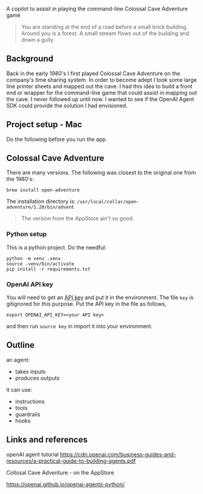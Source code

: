 A copilot to assist in playing the command-line Colossal Cave Adventure game
> You are standing at the end of a road before a small brick building.
> Around you is a forest.  A small stream flows out of the building and
> down a gully.

## Background
Back in the early 1980's I first played Colossal Cave Adventure
on the company's time sharing system. In order to become adept
I took some large line printer sheets and mapped out the cave.
I had this idea to build a front end or wrapper for the command-line
game that could assist in mapping out the cave. I never followed up
until now. I wanted to see if the OpenAI Agent SDK could provide
the solution I had envisioned.


## Project setup - Mac
Do the following before you run the app.

## Colossal Cave Adventure
There are many versions. The following was closest to the original one from the 1980's:
```
brew install open-adventure
```
The installation directory is:
``/usr/local/cellar/open-adventure/1.20/bin/advent``

> The version from the AppStore ain't so good.

### Python setup
This is a python project. Do the needful:
```
python -m venv .venv
source .venv/bin/activate
pip install -r requirements.txt
```

### OpenAI API key
You will need to get an [API key](https://platform.openai.com/api-keys) and put it in the environment. The file ``key`` is gitignored for this purpose. Put the API key in the  file as follows,
```
export OPENAI_API_KEY=<your API key>
```
and then run ``source key`` in import it into your environment.

## Outline
an agent:
- takes inputs
- produces outputs

it can use:
- instructions
- tools
- guardrails
- hooks

## Links and references
openAI agent tutorial
https://cdn.openai.com/business-guides-and-resources/a-practical-guide-to-building-agents.pdf

Collosal Cave Adventure - on the AppStore

https://openai.github.io/openai-agents-python/
